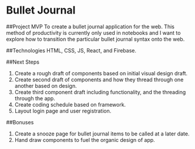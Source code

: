 # Bullet Journal

##Project MVP
To create a bullet journal application for the web. This method of productivity is currently only used in notebooks and I want to explore how to transition the particular bullet journal syntax onto the web.

##Technologies
HTML, CSS, JS, React, and Firebase.

##Next Steps
1) Create a rough draft of components based on initial visual design draft. <br>
2) Create second draft of components and how they thread through one another based on design.<br>
3) Create third component draft including functionality, and the threading through the app.<br>
4) Create coding schedule based on framework.<br>
5) Layout login page and user registration.

##Bonuses
1) Create a snooze page for bullet journal items to be called at a later date.<br>
2) Hand draw components to fuel the organic design of app.
